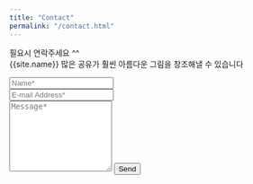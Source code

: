 ```yaml
---
title: "Contact"
permalink: "/contact.html"
---
```


<form action="https://formspree.io/f/xwkwdvzp" method="POST">    
<!--p class="mb-4">Please send your message to {{site.name}}. We will reply as soon as possible!</p-->
<p class="mb-4">필요시 연락주세요 ^^ <br>
{{site.name}}
많은 공유가 훨씬 아름다운 그림을 창조해낼 수 있습니다</p>
<div class="form-group row">
<div class="col-md-6">
<input class="form-control" type="text" name="name" placeholder="Name*" required>
</div>
<div class="col-md-6">
<input class="form-control" type="email" name="_replyto" placeholder="E-mail Address*" required>
</div>
</div>
<textarea rows="8" class="form-control mb-3" name="message" placeholder="Message*" required></textarea>    
<input class="btn btn-success" type="submit" value="Send">
</form>
